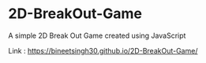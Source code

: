 # 2D-BreakOut-Game
A simple 2D Break Out Game created using JavaScript

Link : https://bineetsingh30.github.io/2D-BreakOut-Game/


